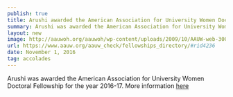 ```yaml
---
publish: true
title: Arushi awarded the American Association for University Women Doctoral Fellowship
summary: Arushi was awarded the American Association for University Women Doctoral Fellowship for the year 2016-17. 
layout: new
image: http://aauwoh.org/aauwoh/wp-content/uploads/2009/10/AAUW-web-300x128.jpg
url: https://www.aauw.org/aauw_check/fellowships_directory/#rid4236
date: November 1, 2016
tag: accolades
--- 
```


Arushi was awarded the American Association for University Women Doctoral Fellowship for the year 2016-17. More information [here](https://www.aauw.org/aauw_check/fellowships_directory/#rid423)
